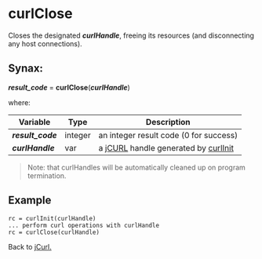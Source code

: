 # curlClose

<PageHeader />

Closes the designated ***curlHandle***, freeing its resources (and disconnecting any host connections).

## Synax:

***result_code*** = **curlClose**(***curlHandle***)

where:

| Variable | Type | Description |
|--|--|--|
***result_code*** | integer | an integer result code (0 for success)
***curlHandle*** | var | a [jCURL](../../jcurl) handle generated by [curlInit](../curlinit)
>Note: that curlHandles will be automatically cleaned up on program termination.

## Example

```
rc = curlInit(curlHandle)
... perform curl operations with curlHandle
rc = curlClose(curlHandle)
```

Back to [jCurl.](./../README.md)

  
<PageFooter />
